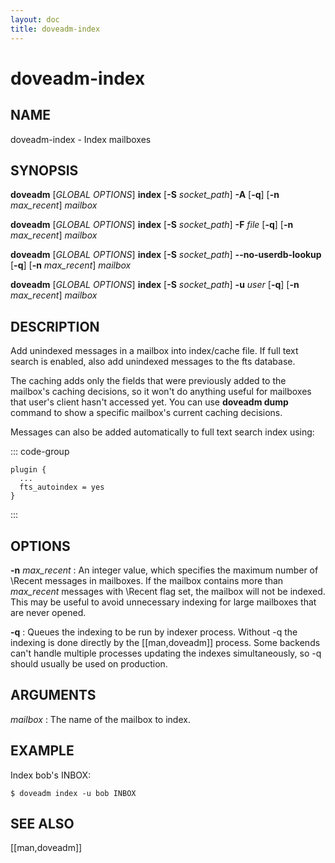 ```yaml
---
layout: doc
title: doveadm-index
---
```


# doveadm-index

## NAME

doveadm-index - Index mailboxes

## SYNOPSIS

**doveadm** [*GLOBAL OPTIONS*] **index** [**-S** *socket_path*] **-A** [**-q**] [**-n** *max_recent*] *mailbox*

**doveadm** [*GLOBAL OPTIONS*] **index** [**-S** *socket_path*] **-F** *file* [**-q**] [**-n** *max_recent*] *mailbox*

**doveadm** [*GLOBAL OPTIONS*] **index** [**-S** *socket_path*] **\-\-no-userdb-lookup** [**-q**] [**-n** *max_recent*] *mailbox*


**doveadm** [*GLOBAL OPTIONS*] **index** [**-S** *socket_path*] **-u** *user* [**-q**] [**-n** *max_recent*] *mailbox*

## DESCRIPTION

Add unindexed messages in a mailbox into index/cache file. If full text
search is enabled, also add unindexed messages to the fts database.

The caching adds only the fields that were previously added to the
mailbox's caching decisions, so it won't do anything useful for
mailboxes that user's client hasn't accessed yet. You can use **doveadm
dump** command to show a specific mailbox's current caching decisions.

Messages can also be added automatically to full text search index
using:

::: code-group
```[/etc/dovecot/conf.d/90-plugin.conf]
plugin {
  ...
  fts_autoindex = yes
}
```
:::

<!-- @include: include/global-options.inc -->

## OPTIONS

<!-- @include: include/option-A.inc -->

<!-- @include: include/option-F-file.inc -->

**-n** *max_recent*
:   An integer value, which specifies the maximum number of \\Recent
    messages in mailboxes. If the mailbox contains more than *max_recent*
    messages with \\Recent flag set, the mailbox will not be indexed.
    This may be useful to avoid unnecessary indexing for large mailboxes
    that are never opened.

<!-- @include: include/option-no-userdb-lookup.inc -->

**-q**
:   Queues the indexing to be run by indexer process. Without -q the
    indexing is done directly by the [[man,doveadm]] process. Some
    backends can't handle multiple processes updating the indexes
    simultaneously, so -q should usually be used on production.

<!-- @include: include/option-S-socket.inc -->

<!-- @include: include/option-u-user.inc -->

## ARGUMENTS

*mailbox*
:   The name of the mailbox to index.

## EXAMPLE

Index bob's INBOX:

```console
$ doveadm index -u bob INBOX
```

<!-- @include: include/reporting-bugs.inc -->

## SEE ALSO

[[man,doveadm]]
